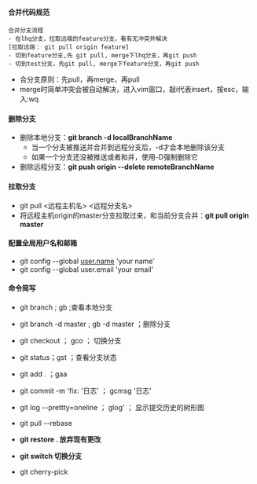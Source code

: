 #### 合并代码规范

```text
合并分支流程
- 在lhq分支，拉取远端的feature分支，看有无冲突并解决
[拉取远端： git pull origin feature]
- 切到feature分支,先 git pull, merge下lhq分支，再git push
- 切到test分支，先git pull, merge下feature分支，再git push
```

- 合分支原则：先pull，再merge，再pull
- merge时简单冲突会被自动解决，进入vim窗口，敲i代表insert，按esc，输入:wq





#### 删除分支

- 删除本地分支：**git branch -d localBranchName**
  - 当一个分支被推送并合并到远程分支后，-d才会本地删除该分支
  - 如果一个分支还没被推送或者和并，使用-D强制删除它
- 删除远程分支：**git push origin --delete remoteBranchName**





#### 拉取分支

- git pull <远程主机名> <远程分支名>
- 将远程主机origin的master分支拉取过来，和当前分支合并：**git pull origin master**





#### 配置全局用户名和邮箱

- git config --global [user.name](http://user.name/)  'your name'
- git config --global user.email  'your email'





#### 命令简写

- git branch ; gb ;查看本地分支
- git branch -d master ; gb -d master ；删除分支
- git checkout ； gco ； 切换分支
- git status；gst ；查看分支状态
- git add . ；gaa
- git commit -m 'fix: '日志' ； gcmsg '日志'
- git log --prettty=oneline ； glog' ； 显示提交历史的树形图

- git pull --rebase
- **git restore . 放弃现有更改**
- **git switch <branch> 切换分支**
- git cherry-pick <commit-id>

